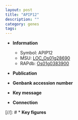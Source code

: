 ```yaml
---
layout: post
title: "APIP12"
description: ""
category: genes
tags: 
---
```


* **Information**  
    + Symbol: APIP12  
    + MSU: [LOC_Os01g28690](http://rice.uga.edu/cgi-bin/ORF_infopage.cgi?orf=LOC_Os01g28690)  
    + RAPdb: [Os01g0383900](http://rapdb.dna.affrc.go.jp/viewer/gbrowse_details/irgsp1?name=Os01g0383900)  

* **Publication**  

* **Genbank accession number**  

* **Key message**  

* **Connection**  

[//]: # * **Key figures**  


